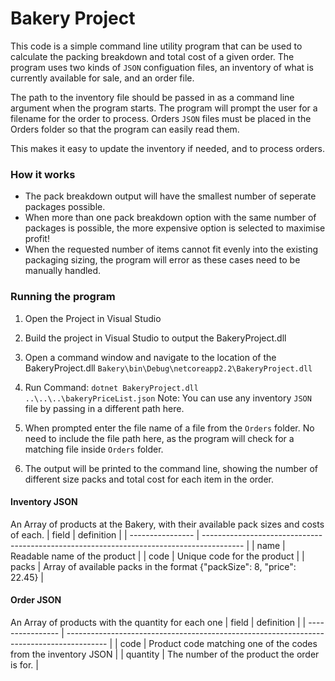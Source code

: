 # Bakery Project

This code is a simple command line utility program that can be used to calculate the packing breakdown and total cost of a given order.
The program uses two kinds of `JSON` configuation files, an inventory of what is currently available for sale, and an order file.

The path to the inventory file should be passed in as a command line argument when the program starts.
The program will prompt the user for a filename for the order to process.
Orders `JSON` files must be placed in the Orders folder so that the program can easily read them.

This makes it easy to update the inventory if needed, and to process orders.

### How it works

 - The pack breakdown output will have the smallest number of seperate packages possible.
 - When more than one pack breakdown option with the same number of packages is possible, the more expensive option is selected to maximise profit!
 - When the requested number of items cannot fit evenly into the existing packaging sizing, the program will error as these cases need to be manually handled.

### Running the program

1. Open the Project in Visual Studio
2. Build the project in Visual Studio to output the BakeryProject.dll
3. Open a command window and navigate to the location of the BakeryProject.dll `Bakery\bin\Debug\netcoreapp2.2\BakeryProject.dll`
4.  Run Command: ```dotnet BakeryProject.dll ..\..\..\bakeryPriceList.json```
Note: You can use any inventory `JSON` file by passing in a different path here.

4. When prompted enter the file name of a file from the `Orders` folder. No need to include the file path here, as the program will check for a matching file inside `Orders` folder.
5. The output will be printed to the command line, showing the number of different size packs and total cost for each item in the order.

#### Inventory JSON
An Array of products at the Bakery, with their available pack sizes and costs of each.
|	field				|	definition																					|
|	----------------	|	----------------------------------------------------------------------------------------	|
|	name				|	Readable name of the product																|
|	code				|	Unique code for the product																	|
|	packs				|	Array of available packs in the format {"packSize": 8, "price": 22.45}						|

#### Order JSON
An Array of products with the quantity for each one
|	field				|	definition																					|
|	----------------	|	----------------------------------------------------------------------------------------	|
|	code				|	Product code matching one of the codes from the inventory JSON								|
|	quantity			|	The number of the product the order is for.													|

